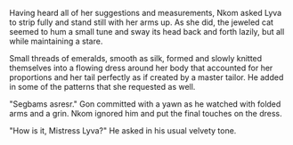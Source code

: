Having heard all of her suggestions and measurements, Nkom asked Lyva to strip fully and stand still with her arms up. As she did, the jeweled cat seemed to hum a small tune and sway its head back and forth lazily, but all while maintaining a stare. 

Small threads of emeralds, smooth as silk, formed and slowly knitted themselves   into a flowing dress around her body that accounted for her proportions and her tail perfectly as if  created by a master tailor. He added in some of the patterns that she requested as well.

"Segbams asresr." Gon committed with a yawn as he watched with folded arms and a grin. Nkom ignored him and put the final touches on the dress.

"How is it, Mistress Lyva?" He asked in his usual velvety tone.
